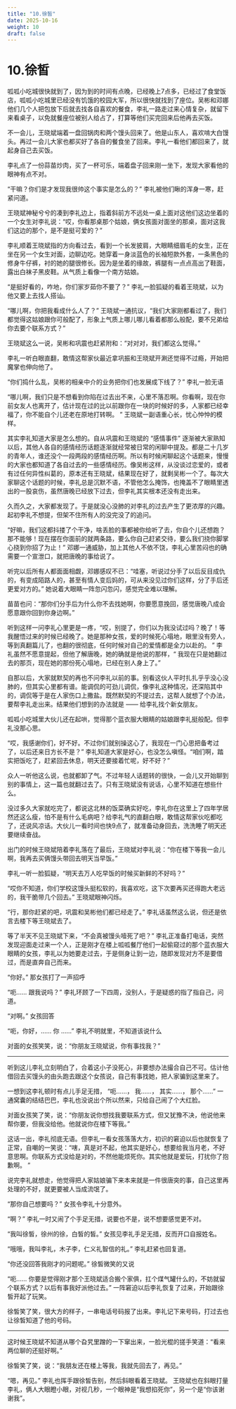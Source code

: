 ```yaml
---
title: "10.徐皙"
date: 2025-10-16
weight: 10
draft: false
---
```



# 10.徐皙

呱呱小吃城很快就到了，因为到的时间有点晚，已经晚上7点多，已经过了食堂饭店，呱呱小吃城里已经没有饥饿的校园大军，所以很快就找到了座位。吴彬和邓娜他们几个人把包放下后就去找各自喜欢的餐食，李礼一路走过来心情复杂，就留下来看桌子，以免就餐座位被别人给占了，打算等他们买完回来后他再去买饭。

不一会儿，王晓斌端着一盘回锅肉和两个馒头回来了。他是山东人，喜欢啃大白馒头。再过一会儿大家也都买好了各自的餐食坐了回来。李礼一看他们都回来了，就起身自己去买饭。

李礼点了一份蒜苗炒肉，买了一杯可乐，端着盘子回来刚一坐下，发现大家看他的眼神有点不对。

“干嘛？你们是才发现我很帅这个事实是怎么的？” 李礼被他们瞅的浑身一寒，赶紧问道。

王晓斌神秘兮兮的凑到李礼边上，指着斜前方不远处一桌上面对这他们这边坐着的一个女生对李礼说：“哎，你看那桌那个姑娘，俩女孩面对面坐的那桌，面对这我们这边的那个，是不是挺可爱的？”

李礼顺着王晓斌指的方向看过去，看到一个长发披肩，大眼睛细眉毛的女生，正在坐在另一个女生对面，边聊边吃。她穿着一身淡蓝色的长袖短款外套，一条黑色的修身牛仔裤，衬的她的腿很修长。因为是坐着的缘故，裤腿有一点点高出了鞋面，露出白袜子黑皮鞋。从气质上看像一个南方姑娘。

“是挺好看的，咋地，你们家岁茹你不要了？” 李礼一脸狐疑的看着王晓斌，以为他又要上去找人搭讪。

“哪儿啊，你把我看成什么人了？” 王晓斌一通抗议，“我们大家刚都看过了，我们都觉得这姑娘跟你可般配了，形象上气质上哪儿哪儿看着都那么般配，要不兄弟给你去要个联系方式？”

王晓斌这么一说，吴彬和巩震也赶紧附和：“对对对，我们都这么觉得。”

李礼一听白眼直翻，敢情这帮家伙最近拿巩振和王晓斌开涮还觉得不过瘾，开始把魔掌也伸向他了。

“你们捣什么乱，吴彬的相亲中介的业务把你们也发展成下线了？” 李礼一脸无语

“哪儿啊，我们只是不想看到你陷在过去出不来，心里不落忍啊。你看啊，现在你前女友人也离开了，估计现在过的比以前跟你在一块的时候好的多，人家都已经幸福了，你不能自个儿还老在原地打转啊。 ” 王晓斌一副语重心长，忧心忡忡的模样。

其实李礼知道大家是怎么想的。自从巩震和王晓斌的 “感情事件” 逐渐被大家熟知以后，其他人各自的感情经历话题逐渐就经常被日常的闲聊中提及。都是二十几岁的青年人，谁还没个一段两段的感情经历啊。所以有时候闲聊起这个话题来，慢慢的大家也都知道了各自过去的一些感情经历。像吴彬这样，从没谈过恋爱的，或者有过任何异性纠葛的，原本还有王晓斌，结果现在好了，就剩吴彬一个了。每次大家聊这个话题的时候，李礼总是沉默不语，不管他怎么掩饰，也掩盖不了眼睛里透出的一股哀伤，虽然唐晚已经放下过去，但李礼其实根本还没有走出来。

久而久之，大家都发现了。于是就没心没肺的对李礼的过去产生了更浓厚的兴趣。起初李礼不想提，但架不住所有人的没完没了的追问。

“好嘛，我们这都抖搂了个干净，啥丢脸的事都被你给听了去，你自个儿还想跑？那不能够！现在摆在你面前的就两条路，要么你自己赶紧交待，要么我们挠你脚掌心挠到你招了为止！” 邓娜一通威胁，加上其他人不依不饶，李礼心里苦闷也的确需要一个宣泄口，就把唐晚的事给说了。

听完以后所有人都面面相觑，邓娜感叹不已：“哇塞，听说过分手了以后反目成仇的，有变成陌路人的，甚至有情人变后妈的，可从来没见过你们这样，分了手后还更爱对方的。” 她说着大眼睛一阵忽闪忽闪，感觉完全难以理解。

苗苗也问：“那你们分手后为什么你不去找她啊，你要愿意挽回，感觉唐晚八成会愿意跟你回到你身边啊。”

听到这样一问李礼心里更是一疼，“哎，别提了，你们以为我没试过吗？晚了！等我醒悟过来的时候已经晚了。她是那种女孩，爱的时候死心塌地，眼里没有旁人，等到真翻篇儿了，也翻的很彻底，任何时候对自己的爱情都是全力以赴的。 ” 李礼虽然不愿意提起，但他了解唐晚，她的确就是他说的那样，“ 我现在只是她翻过去的那页，现在她的那份死心塌地，已经在别人身上了。”

自那以后，大家就默契的再也不问李礼以前的事。别看这伙人平时扎扎乎乎没心没肺的，但其实心里都有谱。能调侃的可劲儿调侃，像李礼这种情况，还深陷其中的，调侃等于是在人家伤口上撒盐。既然默契的不提过去，这帮人就想了个办法，要帮李礼走出来。结果他们想到的办法就是 —— 给李礼找个新女朋友。

呱呱小吃城里大伙儿还在起哄，觉得那个蓝衣服大眼睛的姑娘跟李礼挺般配。但李礼没那心思。

“哎，我感谢你们，好不好。不过你们就别操这心了，我现在一门心思把备考过了，以后还来日方长不是？” 李礼知道大家是好心，也没怎么嗔怪。“咱们啊，踏实把饭吃了，赶紧回去休息，明天还要接着忙呢，好不好？”

众人一听他这么说，也就都卸了气。不过年轻人话题转的很快，一会儿又开始聊到别的事情上，这一篇也就翻过去了。只有王晓斌没有说话，心里不知道在想些什么。

没过多久大家就吃完了，都说这北林的饭菜确实好吃，李礼你在这里上了四年学居然还这么瘦，怕不是有什么毛病吧？给李礼气的直翻白眼，敢情这帮家伙吃都吃了，还说风凉话。大伙儿一看时间也快9点了，就准备动身回去，洗洗睡了明天还要继续奋战。

出门的时候王晓斌陪着李礼落在了最后，王晓斌对李礼说：“你在楼下等我一会儿啊，我再去买俩馒头带回去明天当早饭。”

李礼一听一脸狐疑，“明天去万人吃早饭的时候买新鲜的不好吗？”

“哎你不知道，你们学校这馒头挺松软的，我喜欢吃，这下次要再买还得跑大老远的，我干脆带几个回去。” 王晓斌眼神闪烁。

“行，那你赶紧的吧，巩震和吴彬他们都已经走了。” 李礼话虽然这么说，但还是依言去楼下等王晓斌去了。

等了半天不见王晓斌下来，“不会真被馒头噎死了吧？” 李礼正准备打电话，突然发现迎面走过来一个人，正是刚才在楼上呱呱餐厅他们一起偷窥过的那个蓝衣服大眼睛的女孩，李礼以为她要走过去，于是侧身让到一边，随即发现对方不是要借过，而是直奔自己而来。

“你好。” 那女孩打了一声招呼

“呃…… 跟我说吗？” 李礼环顾了一下四周，没别人，于是疑惑的指了指自己，问道。

“对啊。” 女孩回答

“呃，你好，…… 你 ……” 李礼不明就里，不知道该说什么

对面的女孩笑笑，说：“你朋友王晓斌说，你有事找我？”

---

听到这儿李礼立刻明白了，合着这小子没死心，非要想办法撮合自己不可。估计他借回去买馒头的由头跑去跟这个女孩说，自己有事找她，把人家骗到这里来了。

一想到这李礼顿时有点儿手足无措， “呃……， 我……， 其实……， 那个……” 一通窝囊的结结巴巴，李礼也没说出个所以然来，只给自己闹了个大红脸。

对面女孩笑了笑，说：“你朋友说你想找我要联系方式，但又犹豫不决，他说他来帮你要，但我没给他。他就说你在楼下等我。”

这话一出，李礼彻底无语。但李礼一看女孩落落大方，初识的窘迫以后也就恢复了正常，自嘲的一笑说：“嗐，真是对不起，他其实是好心，想要给我当月老，不好意思啊。你联系方式没给是对的，不然他能烦死你。其实他就是爱玩，打扰你了抱歉啊。 ”

说完李礼就想走，他觉得把人家姑娘骗下来本来就是一件很唐突的事，自己这里再处理的不好，就更要被人当成流氓了。

“那你自己想要吗？” 女孩令李礼十分意外。

“啊？” 李礼一时又闹了个手足无措，说要也不是，说不想要感觉更不对。

“我叫徐皙，徐州的徐，白皙的皙。” 女孩见李礼手足无措，反而开口自报姓名。

“哦哦，我叫李礼，木子李，仁义礼智信的礼。” 李礼赶紧也回复道。

“你还没回答我刚才的问题呢。” 徐皙微笑的又说

“呃…… 你要是觉得刚才那个王晓斌适合搬个家俱，扛个煤气罐什么的，不妨就留个联系方式？以后有事我好派他过去。” 一阵窘迫以后李礼恢复了过来，开始跟徐皙开起了玩笑。

徐皙笑了笑，很大方的样子，一串电话号码报了出来。李礼记下来号码，打过去也让徐皙知道了他的号码。

---

这时候王晓斌不知道从哪个旮旯里蹭的一下窜出来，一脸光棍的搓手笑道：“看来两位聊的还挺好啊。”

徐皙笑了笑，说：“我朋友还在楼上等我，我就先回去了，再见。”

“嗯，再见。” 李礼也挥手跟徐皙告别，然后斜眼看着王晓斌。 王晓斌也在斜眼打量李礼，俩人大眼瞪小眼，对视几秒，一个眼神是“我想掐死你”，另一个是“你该谢谢我”。
